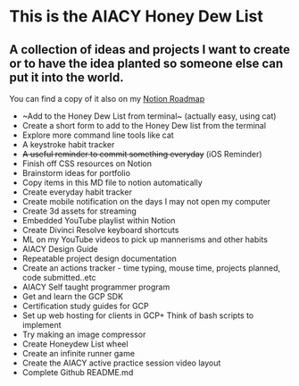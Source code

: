 # This is the AIACY Honey Dew List
## A collection of ideas and projects I want to create or to have the idea planted so someone else can put it into the world.

You can find a copy of it also on my [Notion Roadmap](https://www.notion.so/588fc17b03d94b90b3b75c5f522bb27a?v=6d57b535e2994a16a8fbbb91a56d87e7)

+ ~Add to the Honey Dew List from terminal~ (actually easy, using cat)
+ Create a short form to add to the Honey Dew list from the terminal
+ Explore more command line tools like cat
+ A keystroke habit tracker
+ ~~A useful reminder to commit something everyday~~ (iOS Reminder)
+ Finish off CSS resources on Notion
+ Brainstorm ideas for portfolio
+ Copy items in this MD file to notion automatically
+ Create everyday habit tracker
+ Create mobile notification on the days I may not open my computer
+ Create 3d assets for streaming
+ Embedded YouTube playlist within Notion  
+ Create Divinci Resolve keyboard shortcuts
+ ML on my YouTube videos to pick up mannerisms and other habits
+ AIACY Design Guide
+ Repeatable project design documentation 
+ Create an actions tracker - time typing, mouse time, projects planned, code submitted..etc
+ AIACY Self taught programmer program
+ Get and learn the GCP SDK
+ Certification study guides for GCP
+ Set up web hosting for clients in GCP+ Think of bash scripts to implement
+ Try making an image compressor
+ Create Honeydew List wheel
+ Create an infinite runner game
+ Create the AIACY active practice session video layout
+ Complete Github README.md

